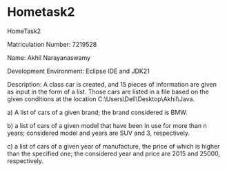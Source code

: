 # Hometask2

HomeTask2

Matriculation Number: 7219528

Name: Akhil Narayanaswamy

Development Environment: Eclipse IDE and JDK21

Description: A class car is created, and 15 pieces of information are given as input in the form of a list. Those cars are listed in a file based on the given conditions at the location C:\\Users\\Dell\\Desktop\\Akhil\\Java.

a) A list of cars of a given brand; the brand considered is BMW.

b) a list of cars of a given model that have been in use for more than n years; considered model and years are SUV and 3, respectively.

c) a list of cars of a given year of manufacture, the price of which is higher than the specified one; the considered year and price are 2015 and 25000, respectively.
